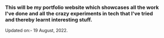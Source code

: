 ### This will be my portfolio website which showcases all the work I've done and all the crazy experiments in tech that I've tried and thereby learnt interesting stuff.

Updated on:- 19 August, 2022.